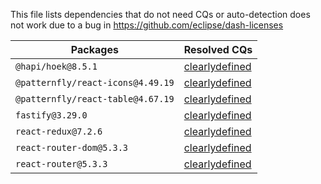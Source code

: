 This file lists dependencies that do not need CQs or auto-detection does not work due to a bug in https://github.com/eclipse/dash-licenses

| Packages | Resolved CQs |
| --- | --- |
| `@hapi/hoek@8.5.1` | [clearlydefined](https://clearlydefined.io/definitions/npm/npmjs/@hapi/hoek/8.5.1) |
| `@patternfly/react-icons@4.49.19` | [clearlydefined](https://clearlydefined.io/definitions/npm/npmjs/@patternfly/react-icons/4.49.19) |
| `@patternfly/react-table@4.67.19` | [clearlydefined](https://clearlydefined.io/definitions/npm/npmjs/@patternfly/react-table/4.67.19) |
| `fastify@3.29.0` | [clearlydefined](https://clearlydefined.io/definitions/npm/npmjs/-/fastify/3.29.0) |
| `react-redux@7.2.6` | [clearlydefined](https://clearlydefined.io/definitions/npm/npmjs/-/react-redux/7.2.6) |
| `react-router-dom@5.3.3` | [clearlydefined](https://clearlydefined.io/definitions/npm/npmjs/-/react-router-dom/5.3.3) |
| `react-router@5.3.3` | [clearlydefined](https://clearlydefined.io/definitions/npm/npmjs/-/react-router/5.3.3) |
